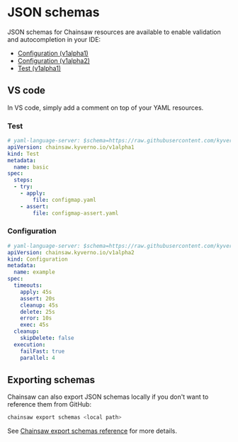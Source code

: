 # JSON schemas

JSON schemas for Chainsaw resources are available to enable validation and autocompletion in your IDE:

- [Configuration (v1alpha1)](https://github.com/kyverno/chainsaw/blob/main/.schemas/json/configuration-chainsaw-v1alpha1.json)
- [Configuration (v1alpha2)](https://github.com/kyverno/chainsaw/blob/main/.schemas/json/configuration-chainsaw-v1alpha2.json)
- [Test (v1alpha1)](https://github.com/kyverno/chainsaw/blob/main/.schemas/json/test-chainsaw-v1alpha1.json)

## VS code

In VS code, simply add a comment on top of your YAML resources.

### Test

```yaml
# yaml-language-server: $schema=https://raw.githubusercontent.com/kyverno/chainsaw/main/.schemas/json/test-chainsaw-v1alpha1.json
apiVersion: chainsaw.kyverno.io/v1alpha1
kind: Test
metadata:
  name: basic
spec:
  steps:
  - try:
    - apply:
        file: configmap.yaml
    - assert:
        file: configmap-assert.yaml
```

### Configuration

```yaml
# yaml-language-server: $schema=https://raw.githubusercontent.com/kyverno/chainsaw/main/.schemas/json/configuration-chainsaw-v1alpha2.json
apiVersion: chainsaw.kyverno.io/v1alpha2
kind: Configuration
metadata:
  name: example
spec:
  timeouts:
    apply: 45s
    assert: 20s
    cleanup: 45s
    delete: 25s
    error: 10s
    exec: 45s
  cleanup:
    skipDelete: false
  execution:
    failFast: true
    parallel: 4
```

## Exporting schemas

Chainsaw can also export JSON schemas locally if you don't want to reference them from GitHub:

```bash
chainsaw export schemas <local path>
```

See [Chainsaw export schemas reference](./commands/chainsaw_export_schemas.md) for more details.
